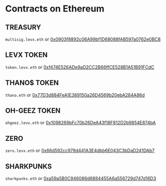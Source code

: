 # Contracts on Ethereum

## TREASURY
`multisig.levx.eth` or [0x0903f8892c06A99bf1D68088fAB597a0762e0BC8](https://etherscan.io/address/0x0903f8892c06A99bf1D68088fAB597a0762e0BC8)

## LEVX TOKEN
`token.levx.eth` or [0xf474E526ADe9aD2CC2B66ffCE528B1A51B91FCdC](https://etherscan.io/address/0xf474E526ADe9aD2CC2B66ffCE528B1A51B91FCdC)

## THANO$ TOKEN
`thano.eth` or [0x77D3d884FeA1E389150a26D4569b20ebA284A86d](https://etherscan.io/address/0x77D3d884FeA1E389150a26D4569b20ebA284A86d)

## OH-GEEZ TOKEN
`ohgeez.levx.eth` or [0x1098269bFc70b26DeA43f18F812D2b9854E874bA](https://etherscan.io/address/0x1098269bFc70b26DeA43f18F812D2b9854E874bA)

## ZERO
`zero.levx.eth` or [0x66d592cc979d441A3E4dbb6E043C3bDaD241DAb7](https://etherscan.io/address/0x66d592cc979d441A3E4dbb6E043C3bDaD241DAb7)

## SHARKPUNKS
`sharkpunks.eth` or [0xa59a5B0C946086d6884455A6a556729d747d16D3](https://etherscan.io/address/0xa59a5B0C946086d6884455A6a556729d747d16D3) 
